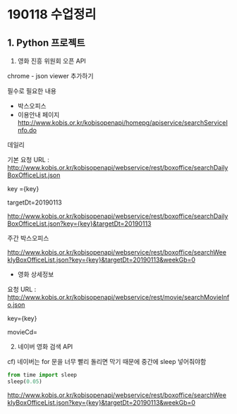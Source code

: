 # 190118 수업정리

## 1. Python 프로젝트

1. 영화 진흥 위원회  오픈 API

chrome - json viewer 추가하기



필수로 필요한 내용

- 박스오피스
- 이용안내 페이지 http://www.kobis.or.kr/kobisopenapi/homepg/apiservice/searchServiceInfo.do

데일리

기본 요청 URL : http://www.kobis.or.kr/kobisopenapi/webservice/rest/boxoffice/searchDailyBoxOfficeList.json

key ={key}

targetDt=20190113

http://www.kobis.or.kr/kobisopenapi/webservice/rest/boxoffice/searchDailyBoxOfficeList.json?key={key}&targetDt=20190113

주간 박스오피스

http://www.kobis.or.kr/kobisopenapi/webservice/rest/boxoffice/searchWeeklyBoxOfficeList.json?key={key}&targetDt=20190113&weekGb=0

- 영화 상세정보

요청 URL : http://www.kobis.or.kr/kobisopenapi/webservice/rest/movie/searchMovieInfo.json

key={key}

movieCd=

2. 네이버 영화  검색 API



cf) 네이버는 for 문을 너무 빨리 돌리면 막기 때문에 중간에 sleep 넣어줘야함

```python
from time import sleep
sleep(0.05)
```







http://www.kobis.or.kr/kobisopenapi/webservice/rest/boxoffice/searchWeeklyBoxOfficeList.json?key={key}&targetDt=20190113&weekGb=0



